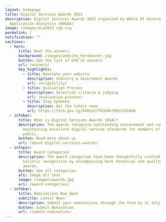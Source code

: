 ```yaml
---
layout: homepage
title: Digital Services Awards 2023
description: Digital Services Awards 2023 organised by Whole Of Government
  Application Analytics (WOGAA)
image: /images/dsa2023_rgb.svg
permalink: /
notification: ""
sections:
  - hero:
      title: Meet the winners
      background: /images/website_herobanner.jpg
      button: See the list of DSA’22 winners
      url: /winners/
      key_highlights:
        - title: Nominate your website
          description: Industry & Government Awards
          url: /eligibility/
        - title: Evaluation Process
          description: Selection criteria & judging
          url: /evaluation-process/
        - title: Stay Updated
          description: Get the latest news
          url: https://form.gov.sg/6465e27fb5606700123920d6
  - infobar:
      title: What is Digital Services Awards (DSA)?
      description: The awards recognise outstanding achievement and commitment to
        maintaining excellent digital service standards for members of the
        public.
      button: Read more about us
      url: /about-digital-services-awards/
  - infopic:
      title: Award Categories
      description: The award categories have been thoughtfully crafted to provide
        holistic recognition by encompassing both technical and qualitative
        awards.
      button: See all categories
      alt: Image alt text
      image: /images/awards.jpg
      url: /award-categories/
  - infobar:
      title: Nominations Now Open
      subtitle: Latest News
      description: Submit your nominations through the form by 31 July 2023, 6pm SGT.
      button: Submit Nomination
      url: /submit-nomination/
---
```

